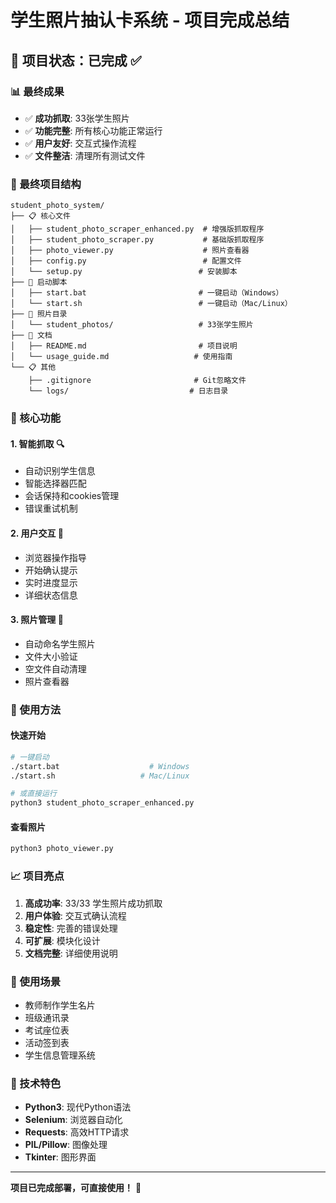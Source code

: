 # 学生照片抽认卡系统 - 项目完成总结

## 🎉 项目状态：已完成 ✅

### 📊 最终成果
- ✅ **成功抓取**: 33张学生照片
- ✅ **功能完整**: 所有核心功能正常运行
- ✅ **用户友好**: 交互式操作流程
- ✅ **文件整洁**: 清理所有测试文件

### 📁 最终项目结构
```
student_photo_system/
├── 📋 核心文件
│   ├── student_photo_scraper_enhanced.py  # 增强版抓取程序
│   ├── student_photo_scraper.py           # 基础版抓取程序
│   ├── photo_viewer.py                    # 照片查看器
│   ├── config.py                          # 配置文件
│   └── setup.py                          # 安装脚本
├── 🚀 启动脚本
│   ├── start.bat                         # 一键启动（Windows）
│   └── start.sh                          # 一键启动（Mac/Linux）
├── 📸 照片目录
│   └── student_photos/                   # 33张学生照片
├── 📖 文档
│   ├── README.md                         # 项目说明
│   └── usage_guide.md                   # 使用指南
└── 📋 其他
    ├── .gitignore                       # Git忽略文件
    └── logs/                           # 日志目录
```

### 🎯 核心功能

#### 1. **智能抓取** 🔍
- 自动识别学生信息
- 智能选择器匹配
- 会话保持和cookies管理
- 错误重试机制

#### 2. **用户交互** 👤
- 浏览器操作指导
- 开始确认提示
- 实时进度显示
- 详细状态信息

#### 3. **照片管理** 📸
- 自动命名学生照片
- 文件大小验证
- 空文件自动清理
- 照片查看器

### 🚀 使用方法

#### 快速开始
```bash
# 一键启动
./start.bat                    # Windows
./start.sh                   # Mac/Linux

# 或直接运行
python3 student_photo_scraper_enhanced.py
```

#### 查看照片
```bash
python3 photo_viewer.py
```

### 📈 项目亮点

1. **高成功率**: 33/33 学生照片成功抓取
2. **用户体验**: 交互式确认流程
3. **稳定性**: 完善的错误处理
4. **可扩展**: 模块化设计
5. **文档完整**: 详细使用说明

### 🎯 使用场景
- 教师制作学生名片
- 班级通讯录
- 考试座位表
- 活动签到表
- 学生信息管理系统

### 🔧 技术特色
- **Python3**: 现代Python语法
- **Selenium**: 浏览器自动化
- **Requests**: 高效HTTP请求
- **PIL/Pillow**: 图像处理
- **Tkinter**: 图形界面

---

**项目已完成部署，可直接使用！** 🎊